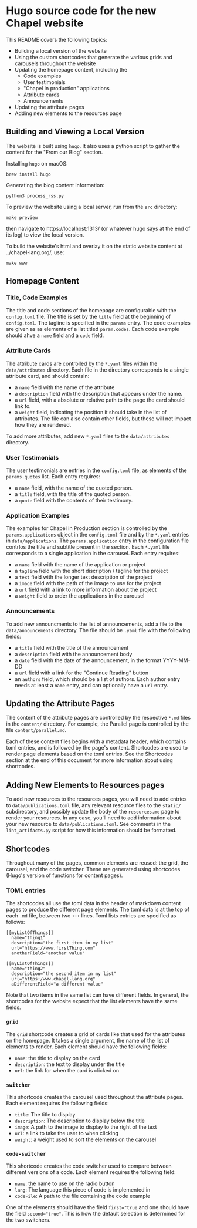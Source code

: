 # Hugo source code for the new Chapel website

This README covers the following topics:
- Building a local version of the website
- Using the custom shortcodes that generate the various grids and carousels throughout the website
- Updating the homepage content, including the
  - Code examples
  - User testimonials
  - "Chapel in production" applications
  - Attribute cards
  -  Announcements
- Updating the attribute pages
- Adding new elements to the resources page


## Building and Viewing a Local Version

The website is built using `hugo`. It also uses a python script to gather the content for the "From our Blog" section. 

Installing `hugo` on macOS: 
```
brew install hugo
```

Generating the blog content information:
```
python3 process_rss.py
```

To preview the website using a local server, run from the `src` directory:
```
make preview
```

then navigate to https://localhost:1313/ (or whatever hugo says at the
end of its log) to view the local version.

To build the website's html and overlay it on the static website content
at ../chapel-lang.org/, use:

```
make www
```

## Homepage Content

### Title, Code Examples

The title and code sections of the homepage are configurable with the `config.toml` file. 
The title is set by the `title` field at the beginning of `config.toml`. 
The tagline is specified in the `params` entry.
The code examples are given as as elements of a list titled `param.codes`. Each code example should ahve a `name` field and a `code` field.

### Attribute Cards

The attribute cards are controlled by the `*.yaml` files within the `data/attributes` directory. 
Each file in the directory corresponds to a single attribute card, and should contain:
- a `name` field with the name of the attribute
- a `description` field with the description that appears under the name.
- a `url` field, with a absolute or relative path to the page the card should link to.
- a `weight` field, indicating the position it should take in the list of attributes.
The file can also contain other fields, but these will not impact how they are rendered.

To add more attributes, add new `*.yaml` files to the `data/attributes` directory.

### User Testimonials

The user testimonials are entries in the `config.toml` file, as elements of the `params.quotes` list.
Each entry requires:
- a `name` field, with the name of the quoted person.
- a `title` field, with the title of the quoted person.
- a `quote` field with the contents of their testimony.

### Application Examples

The examples for Chapel in Production section is controlled by the `params.applications` object in the `config.toml` file and by the `*.yaml` entries in `data/applications`. The `params.application` entry in the configuration file contrlos the title and subtitle present in the section. Each `*.yaml` file corresponds to a single application in the carousel. Each entry requires:
- a `name` field with the name of the application or project
- a `tagline` field with the short discription / tagline for the project
- a `text` field with the longer text description of the project
- a `image` field with the path of the image to use for the project
- a `url` field with a link to more information about the project
- a `weight` field to order the applications in the carousel

### Announcements

To add new announcments to the list of announcements, add a file to the `data/announcements` directory. The file should be `.yaml` file with the following fields:
- a `title` field with the title of the announcement
- a `description` field with the announcement body
- a `date` field with the date of the announcement, in the format YYYY-MM-DD
- a `url` field with a link for the "Continue Reading" button
- an `authors` field, which should be a list of authors. Each author entry needs at least a `name` entry, and can optionally have a `url` entry.

## Updating the Attribute Pages

The content of the attribute pages are controlled by the respective `*.md` files in the `content/` directory. For example, the Parallel page is controlled by the file `content/parallel.md`. 

Each of these content files begins with a metadata header, which contains toml entries, and is followed by the page's content. Shortcodes are used to render page elements based on the toml entries. See the Shortcodes section at the end of this document for more information about using shortcodes. 

## Adding New Elements to Resources pages

To add new resources to the resources pages, you will need to add entries to `data/publications.toml` file, any relevant resource files to the `static/` subdirectory, and possibly update the body of the `resources.md` page to render your resources. In any case, you'll need to add information about your new resource to `data/publications.toml`.
See comments in the `lint_artifacts.py` script for how this information should be formatted.

## Shortcodes

Throughout many of the pages, common elements are reused: the grid, the carousel, and the code switcher.
These are generated using shortcodes (Hugo's version of functions for content pages). 

### TOML entries

The shortcodes all use the toml data in the header of markdown content pages to produce the different page elements. The toml data is at the top of each `.md` file, between two `+++` lines. Toml lists entries are specified as follows:

```
[[myListOfThings]]
  name="thing1"
  description="the first item in my list"
  url="https://www.firstThing.com"
  anotherField="another value"

[[myListOfThings]]
  name="thing2"
  description="the second item in my list"
  url="https:/www.chapel-lang.org"
  aDifferentField="a different value"
```

Note that two items in the same list can have different fields. In general, the shortcodes for the website expect that the list elements have the same fields.

### `grid`

The `grid` shortcode creates a grid of cards like that used for the attributes on the homepage. It takes a single argument, the name of the list of elements to render. Each element should have the following fields:
- `name`: the title to display on the card
- `description`: the text to display under the title
- `url`: the link for when the card is clicked on

### `switcher`

This shortcode creates the carousel used throughout the attribute pages. Each element requires the following fields:
- `title`: The title to display
- `description`: The description to display below the title
- `image`: A path to the image to display to the right of the text
- `url`: a link to take the user to when clicking
- `weight`: a weight used to sort the elements on the carousel

### `code-switcher`

This shortcode creates the code switcher used to compare between different versions of a code. Each element requires the following field:
- `name`: the name to use on the radio button
- `lang`: The language this piece of code is implemented in
- `codeFile`: A path to the file containing the code example

One of the elements should have the field `first="true` and one should have the field `second="true"`. This is how the default selection is determined for the two switchers.

